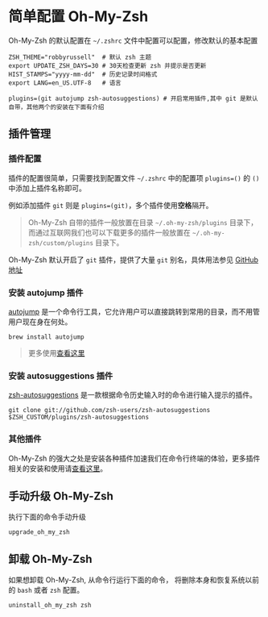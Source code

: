 # 简单配置 Oh-My-Zsh

Oh-My-Zsh 的默认配置在 `~/.zshrc` 文件中配置可以配置，修改默认的基本配置

```
ZSH_THEME="robbyrussell"  # 默认 zsh 主题
export UPDATE_ZSH_DAYS=30 # 30天检查更新 zsh 并提示是否更新
HIST_STAMPS="yyyy-mm-dd"  # 历史记录时间格式
export LANG=en_US.UTF-8   # 语言

plugins=(git autojump zsh-autosuggestions) # 开启常用插件,其中 git 是默认自带，其他两个的安装在下面有介绍
```

## 插件管理

### 插件配置

插件的配置很简单，只需要找到配置文件 `~/.zshrc` 中的配置项 `plugins=()` 的 `()` 中添加上插件名称即可。

例如添加插件 `git` 则是 `plugins=(git)`，多个插件使用**空格**隔开。

> Oh-My-Zsh 自带的插件一般放置在目录 `~/.oh-my-zsh/plugins` 目录下，而通过互联网我们也可以下载更多的插件一般放置在 `~/.oh-my-zsh/custom/plugins` 目录下。

Oh-My-Zsh 默认开启了 `git` 插件，提供了大量 `git` 别名，具体用法参见 [GitHub 地址](https://github.com/robbyrussell/oh-my-zsh/wiki/Plugin:git)

### 安装 autojump 插件

[autojump](https://github.com/wting/autojump) 是一个命令行工具，它允许用户可以直接跳转到常用的目录，而不用管用户现在身在何处。

```
brew install autojump
```

> 更多使用[查看这里](https://github.com/curder/blog/blob/master/others/how-to-use-autojump-plugin.md)

### 安装 autosuggestions 插件

[zsh-autosuggestions](https://github.com/zsh-users/zsh-autosuggestions) 是一款根据命令历史输入时的命令进行输入提示的插件。

```
git clone git://github.com/zsh-users/zsh-autosuggestions $ZSH_CUSTOM/plugins/zsh-autosuggestions
```

### 其他插件

Oh-My-Zsh 的强大之处是安装各种插件加速我们在命令行终端的体验，更多插件相关的安装和使用请[查看这里](https://github.com/curder/blog/blob/master/others/oh-my-zsh-common-plugins.md)。

## 手动升级 Oh-My-Zsh

执行下面的命令手动升级

```
upgrade_oh_my_zsh
```

## 卸载 Oh-My-Zsh

如果想卸载 Oh-My-Zsh, 从命令行运行下面的命令， 将删除本身和恢复系统以前的 `bash` 或者 `zsh` 配置。

```
uninstall_oh_my_zsh zsh
```
